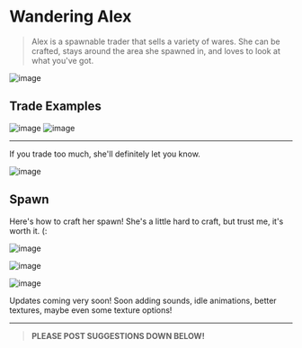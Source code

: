 # Wandering Alex
> Alex is a spawnable trader that sells a variety of wares. She can be crafted, stays around the area she spawned in, and loves to look at what you've got.

![image](https://user-images.githubusercontent.com/40395425/214177301-9fe6c487-2772-48b6-8a7a-5e96b3e5e381.png)

## Trade Examples
![image](https://user-images.githubusercontent.com/40395425/214180394-33b9b7d1-742e-43f5-b9b6-fbb3d3513115.png)
![image](https://user-images.githubusercontent.com/40395425/214180399-bc3e45d4-c918-4e9d-9d3b-3809af44cf15.png)

___
If you trade too much, she'll definitely let you know.

![image](https://user-images.githubusercontent.com/40395425/214179696-0b3422eb-b33d-49d4-a8a5-11048bc6bb40.png)

## Spawn
Here's how to craft her spawn! She's a little hard to craft, but trust me, it's worth it. (:

![image](https://user-images.githubusercontent.com/40395425/214180251-ada36019-af31-434f-b748-940e2620b71a.png)

![image](https://user-images.githubusercontent.com/40395425/214180685-bafb9ae6-5517-4d47-8034-b45a736f7e23.png)

![image](https://user-images.githubusercontent.com/40395425/214180699-cc877bb8-dfdb-43b8-afa6-16fce91ded63.png)

Updates coming very soon! Soon adding sounds, idle animations, better textures, maybe even some texture options!
___
> **PLEASE POST SUGGESTIONS DOWN BELOW!**
